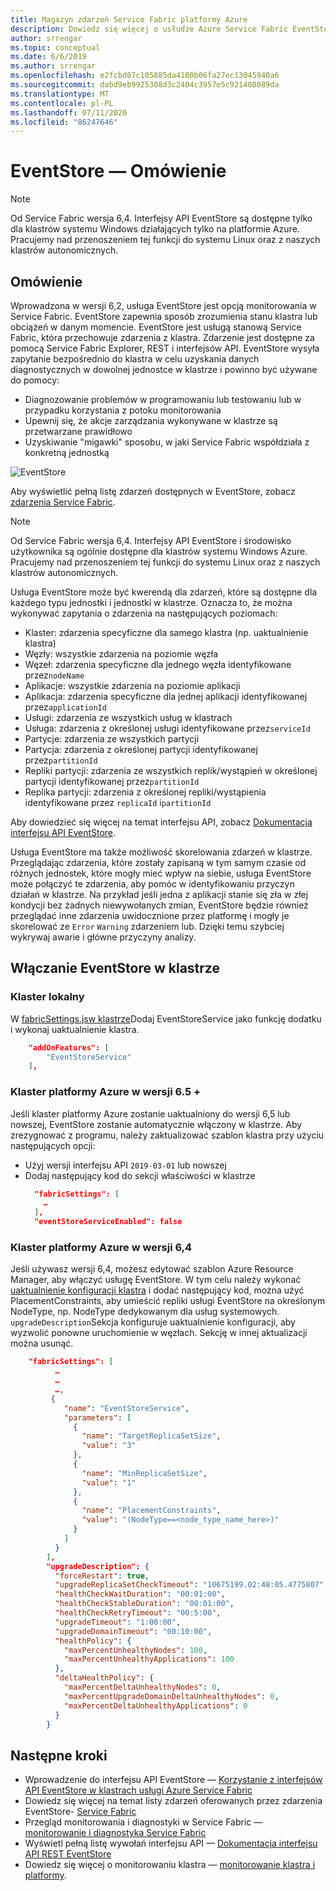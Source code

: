 ```yaml
---
title: Magazyn zdarzeń Service Fabric platformy Azure
description: Dowiedz się więcej o usłudze Azure Service Fabric EventStore, sposobie zrozumienia i monitorowania stanu klastra lub obciążeń w dowolnym momencie.
author: srrengar
ms.topic: conceptual
ms.date: 6/6/2019
ms.author: srrengar
ms.openlocfilehash: e2fcbd07c105885da4180b06fa27ec13045940a6
ms.sourcegitcommit: dabd9eb9925308d3c2404c3957e5c921408089da
ms.translationtype: MT
ms.contentlocale: pl-PL
ms.lasthandoff: 07/11/2020
ms.locfileid: "86247646"
---
```

# <a name="eventstore-overview"></a>EventStore — Omówienie

>[!NOTE]
>Od Service Fabric wersja 6,4. Interfejsy API EventStore są dostępne tylko dla klastrów systemu Windows działających tylko na platformie Azure. Pracujemy nad przenoszeniem tej funkcji do systemu Linux oraz z naszych klastrów autonomicznych.

## <a name="overview"></a>Omówienie

Wprowadzona w wersji 6,2, usługa EventStore jest opcją monitorowania w Service Fabric. EventStore zapewnia sposób zrozumienia stanu klastra lub obciążeń w danym momencie.
EventStore jest usługą stanową Service Fabric, która przechowuje zdarzenia z klastra. Zdarzenie jest dostępne za pomocą Service Fabric Explorer, REST i interfejsów API. EventStore wysyła zapytanie bezpośrednio do klastra w celu uzyskania danych diagnostycznych w dowolnej jednostce w klastrze i powinno być używane do pomocy:

* Diagnozowanie problemów w programowaniu lub testowaniu lub w przypadku korzystania z potoku monitorowania
* Upewnij się, że akcje zarządzania wykonywane w klastrze są przetwarzane prawidłowo
* Uzyskiwanie "migawki" sposobu, w jaki Service Fabric współdziała z konkretną jednostką

![EventStore](media/service-fabric-diagnostics-eventstore/eventstore.png)

Aby wyświetlić pełną listę zdarzeń dostępnych w EventStore, zobacz [zdarzenia Service Fabric](service-fabric-diagnostics-event-generation-operational.md).

>[!NOTE]
>Od Service Fabric wersja 6,4. Interfejsy API EventStore i środowisko użytkownika są ogólnie dostępne dla klastrów systemu Windows Azure. Pracujemy nad przenoszeniem tej funkcji do systemu Linux oraz z naszych klastrów autonomicznych.

Usługa EventStore może być kwerendą dla zdarzeń, które są dostępne dla każdego typu jednostki i jednostki w klastrze. Oznacza to, że można wykonywać zapytania o zdarzenia na następujących poziomach:
* Klaster: zdarzenia specyficzne dla samego klastra (np. uaktualnienie klastra)
* Węzły: wszystkie zdarzenia na poziomie węzła
* Węzeł: zdarzenia specyficzne dla jednego węzła identyfikowane przez`nodeName`
* Aplikacje: wszystkie zdarzenia na poziomie aplikacji
* Aplikacja: zdarzenia specyficzne dla jednej aplikacji identyfikowanej przez`applicationId`
* Usługi: zdarzenia ze wszystkich usług w klastrach
* Usługa: zdarzenia z określonej usługi identyfikowane przez`serviceId`
* Partycje: zdarzenia ze wszystkich partycji
* Partycja: zdarzenia z określonej partycji identyfikowanej przez`partitionId`
* Repliki partycji: zdarzenia ze wszystkich replik/wystąpień w określonej partycji identyfikowanej przez`partitionId`
* Replika partycji: zdarzenia z określonej repliki/wystąpienia identyfikowane przez `replicaId` i`partitionId`

Aby dowiedzieć się więcej na temat interfejsu API, zobacz [Dokumentacja interfejsu API EventStore](/rest/api/servicefabric/sfclient-index-eventsstore).

Usługa EventStore ma także możliwość skorelowania zdarzeń w klastrze. Przeglądając zdarzenia, które zostały zapisaną w tym samym czasie od różnych jednostek, które mogły mieć wpływ na siebie, usługa EventStore może połączyć te zdarzenia, aby pomóc w identyfikowaniu przyczyn działań w klastrze. Na przykład jeśli jedna z aplikacji stanie się zła w złej kondycji bez żadnych niewywołanych zmian, EventStore będzie również przeglądać inne zdarzenia uwidocznione przez platformę i mogły je skorelować ze `Error` `Warning` zdarzeniem lub. Dzięki temu szybciej wykrywaj awarie i główne przyczyny analizy.

## <a name="enable-eventstore-on-your-cluster"></a>Włączanie EventStore w klastrze

### <a name="local-cluster"></a>Klaster lokalny

W [fabricSettings.jsw klastrze](service-fabric-cluster-fabric-settings.md)Dodaj EventStoreService jako funkcję dodatku i wykonaj uaktualnienie klastra.

```json
    "addOnFeatures": [
        "EventStoreService"
    ],
```

### <a name="azure-cluster-version-65"></a>Klaster platformy Azure w wersji 6.5 +
Jeśli klaster platformy Azure zostanie uaktualniony do wersji 6,5 lub nowszej, EventStore zostanie automatycznie włączony w klastrze. Aby zrezygnować z programu, należy zaktualizować szablon klastra przy użyciu następujących opcji:

* Użyj wersji interfejsu API `2019-03-01` lub nowszej 
* Dodaj następujący kod do sekcji właściwości w klastrze
  ```json  
    "fabricSettings": [
      …
    ],
    "eventStoreServiceEnabled": false
  ```

### <a name="azure-cluster-version-64"></a>Klaster platformy Azure w wersji 6,4

Jeśli używasz wersji 6,4, możesz edytować szablon Azure Resource Manager, aby włączyć usługę EventStore. W tym celu należy wykonać [uaktualnienie konfiguracji klastra](service-fabric-cluster-config-upgrade-azure.md) i dodać następujący kod, można użyć PlacementConstraints, aby umieścić repliki usługi EventStore na określonym NodeType, np. NodeType dedykowanym dla usług systemowych. `upgradeDescription`Sekcja konfiguruje uaktualnienie konfiguracji, aby wyzwolić ponowne uruchomienie w węzłach. Sekcję w innej aktualizacji można usunąć.

```json
    "fabricSettings": [
          …
          …
          …,
         {
            "name": "EventStoreService",
            "parameters": [
              {
                "name": "TargetReplicaSetSize",
                "value": "3"
              },
              {
                "name": "MinReplicaSetSize",
                "value": "1"
              },
              {
                "name": "PlacementConstraints",
                "value": "(NodeType==<node_type_name_here>)"
              }
            ]
          }
        ],
        "upgradeDescription": {
          "forceRestart": true,
          "upgradeReplicaSetCheckTimeout": "10675199.02:48:05.4775807",
          "healthCheckWaitDuration": "00:01:00",
          "healthCheckStableDuration": "00:01:00",
          "healthCheckRetryTimeout": "00:5:00",
          "upgradeTimeout": "1:00:00",
          "upgradeDomainTimeout": "00:10:00",
          "healthPolicy": {
            "maxPercentUnhealthyNodes": 100,
            "maxPercentUnhealthyApplications": 100
          },
          "deltaHealthPolicy": {
            "maxPercentDeltaUnhealthyNodes": 0,
            "maxPercentUpgradeDomainDeltaUnhealthyNodes": 0,
            "maxPercentDeltaUnhealthyApplications": 0
          }
        }
```


## <a name="next-steps"></a>Następne kroki
* Wprowadzenie do interfejsu API EventStore — [Korzystanie z interfejsów API EventStore w klastrach usługi Azure Service Fabric](service-fabric-diagnostics-eventstore-query.md)
* Dowiedz się więcej na temat listy zdarzeń oferowanych przez zdarzenia EventStore- [Service Fabric](service-fabric-diagnostics-event-generation-operational.md)
* Przegląd monitorowania i diagnostyki w Service Fabric — [monitorowanie i diagnostyka Service Fabric](service-fabric-diagnostics-overview.md)
* Wyświetl pełną listę wywołań interfejsu API — [Dokumentacja interfejsu API REST EventStore](/rest/api/servicefabric/sfclient-index-eventsstore)
* Dowiedz się więcej o monitorowaniu klastra — [monitorowanie klastra i platformy](service-fabric-diagnostics-event-generation-infra.md).
